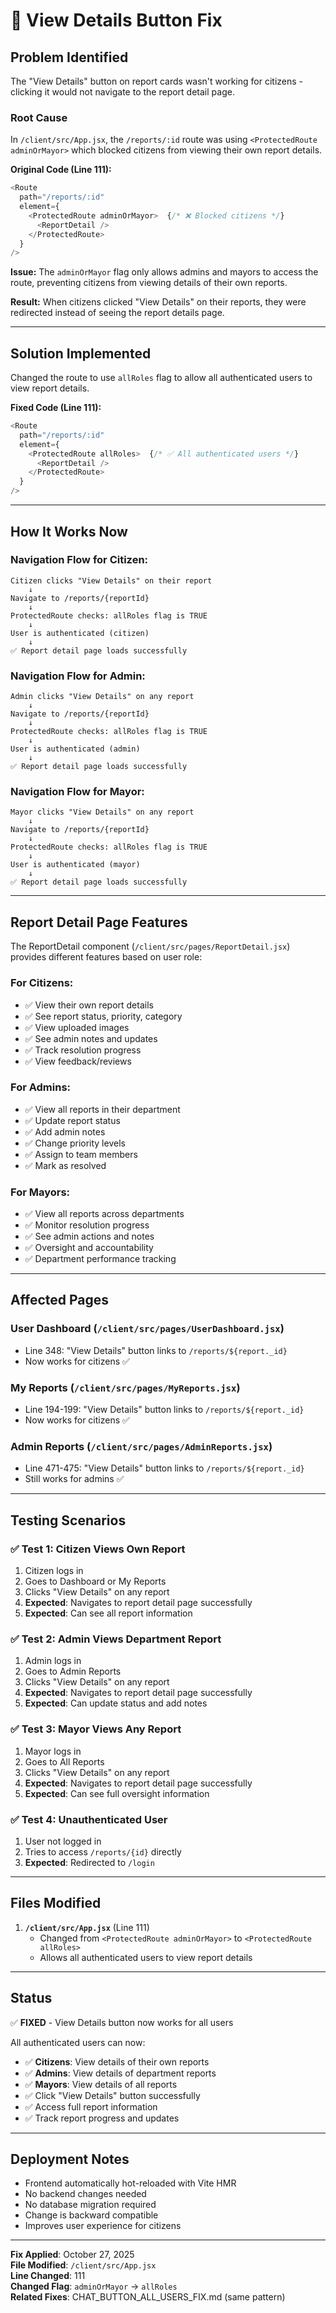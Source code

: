 # 🐛 View Details Button Fix

## Problem Identified

The "View Details" button on report cards wasn't working for citizens - clicking it would not navigate to the report detail page.

### Root Cause

In `/client/src/App.jsx`, the `/reports/:id` route was using `<ProtectedRoute adminOrMayor>` which blocked citizens from viewing their own report details.

**Original Code (Line 111):**
```javascript
<Route
  path="/reports/:id"
  element={
    <ProtectedRoute adminOrMayor>  {/* ❌ Blocked citizens */}
      <ReportDetail />
    </ProtectedRoute>
  }
/>
```

**Issue:**
The `adminOrMayor` flag only allows admins and mayors to access the route, preventing citizens from viewing details of their own reports.

**Result:** When citizens clicked "View Details" on their reports, they were redirected instead of seeing the report details page.

---

## Solution Implemented

Changed the route to use `allRoles` flag to allow all authenticated users to view report details.

**Fixed Code (Line 111):**
```javascript
<Route
  path="/reports/:id"
  element={
    <ProtectedRoute allRoles>  {/* ✅ All authenticated users */}
      <ReportDetail />
    </ProtectedRoute>
  }
/>
```

---

## How It Works Now

### Navigation Flow for Citizen:
```
Citizen clicks "View Details" on their report
    ↓
Navigate to /reports/{reportId}
    ↓
ProtectedRoute checks: allRoles flag is TRUE
    ↓
User is authenticated (citizen)
    ↓
✅ Report detail page loads successfully
```

### Navigation Flow for Admin:
```
Admin clicks "View Details" on any report
    ↓
Navigate to /reports/{reportId}
    ↓
ProtectedRoute checks: allRoles flag is TRUE
    ↓
User is authenticated (admin)
    ↓
✅ Report detail page loads successfully
```

### Navigation Flow for Mayor:
```
Mayor clicks "View Details" on any report
    ↓
Navigate to /reports/{reportId}
    ↓
ProtectedRoute checks: allRoles flag is TRUE
    ↓
User is authenticated (mayor)
    ↓
✅ Report detail page loads successfully
```

---

## Report Detail Page Features

The ReportDetail component (`/client/src/pages/ReportDetail.jsx`) provides different features based on user role:

### For Citizens:
- ✅ View their own report details
- ✅ See report status, priority, category
- ✅ View uploaded images
- ✅ See admin notes and updates
- ✅ Track resolution progress
- ✅ View feedback/reviews

### For Admins:
- ✅ View all reports in their department
- ✅ Update report status
- ✅ Add admin notes
- ✅ Change priority levels
- ✅ Assign to team members
- ✅ Mark as resolved

### For Mayors:
- ✅ View all reports across departments
- ✅ Monitor resolution progress
- ✅ See admin actions and notes
- ✅ Oversight and accountability
- ✅ Department performance tracking

---

## Affected Pages

### User Dashboard (`/client/src/pages/UserDashboard.jsx`)
- Line 348: "View Details" button links to `/reports/${report._id}`
- Now works for citizens ✅

### My Reports (`/client/src/pages/MyReports.jsx`)
- Line 194-199: "View Details" button links to `/reports/${report._id}`
- Now works for citizens ✅

### Admin Reports (`/client/src/pages/AdminReports.jsx`)
- Line 471-475: "View Details" button links to `/reports/${report._id}`
- Still works for admins ✅

---

## Testing Scenarios

### ✅ Test 1: Citizen Views Own Report
1. Citizen logs in
2. Goes to Dashboard or My Reports
3. Clicks "View Details" on any report
4. **Expected**: Navigates to report detail page successfully
5. **Expected**: Can see all report information

### ✅ Test 2: Admin Views Department Report
1. Admin logs in
2. Goes to Admin Reports
3. Clicks "View Details" on any report
4. **Expected**: Navigates to report detail page successfully
5. **Expected**: Can update status and add notes

### ✅ Test 3: Mayor Views Any Report
1. Mayor logs in
2. Goes to All Reports
3. Clicks "View Details" on any report
4. **Expected**: Navigates to report detail page successfully
5. **Expected**: Can see full oversight information

### ✅ Test 4: Unauthenticated User
1. User not logged in
2. Tries to access `/reports/{id}` directly
3. **Expected**: Redirected to `/login`

---

## Files Modified

1. **`/client/src/App.jsx`** (Line 111)
   - Changed from `<ProtectedRoute adminOrMayor>` to `<ProtectedRoute allRoles>`
   - Allows all authenticated users to view report details

---

## Status

✅ **FIXED** - View Details button now works for all users

All authenticated users can now:
- ✅ **Citizens**: View details of their own reports
- ✅ **Admins**: View details of department reports
- ✅ **Mayors**: View details of all reports
- ✅ Click "View Details" button successfully
- ✅ Access full report information
- ✅ Track report progress and updates

---

## Deployment Notes

- Frontend automatically hot-reloaded with Vite HMR
- No backend changes needed
- No database migration required
- Change is backward compatible
- Improves user experience for citizens

---

**Fix Applied**: October 27, 2025  
**File Modified**: `/client/src/App.jsx`  
**Line Changed**: 111  
**Changed Flag**: `adminOrMayor` → `allRoles`  
**Related Fixes**: CHAT_BUTTON_ALL_USERS_FIX.md (same pattern)
